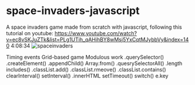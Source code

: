 # space-invaders-javascript
A space invaders game made from scratch with javascript, following this tutorial on youtube:
https://www.youtube.com/watch?v=ec8vSKJuZTk&list=PLg1UTih_qAHihBY8wMsj5YxCqtMJybbVy&index=140 4:08:34
![spaceinvaders](https://user-images.githubusercontent.com/91314936/175804227-65f61104-1edd-4b9f-befc-49eaf80578cf.PNG)

Timing events
Grid-based game
Modulous work
.querySelector()
.createElement()
.appendChild()
Array.from()
.quesrySelectorAll()
.length
includes()
.classList.add()
.classList.rmeove()
.classList.contains()
clearInterval()
setInterval()
.innerHTML
setTimeout()
switch()
e.key
